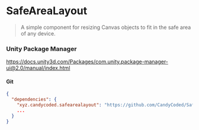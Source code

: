 # SafeAreaLayout

> A simple component for resizing Canvas objects to fit in the safe area of any device.

### Unity Package Manager

<https://docs.unity3d.com/Packages/com.unity.package-manager-ui@2.0/manual/index.html>

#### Git

```json
{
  "dependencies": {
    "xyz.candycoded.safearealayout": "https://github.com/CandyCoded/SafeAreaLayout.git#v1.0.0",
    ...
  }
}
```
